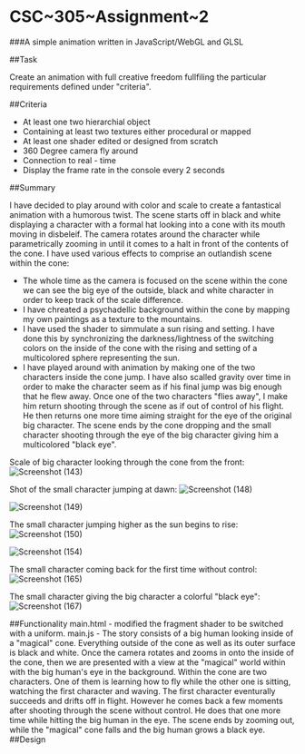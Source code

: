 # CSC~305~Assignment~2

###A simple animation written in JavaScript/WebGL and GLSL

##Task

Create an animation with full creative freedom fullfiling the particular requirements defined under "criteria".

##Criteria

- At least one two hierarchial object
- Containing at least two textures either procedural or mapped
- At least one shader edited or designed from scratch
- 360 Degree camera fly around
- Connection to real - time
- Display the frame rate in the console every 2 seconds

##Summary

I have decided to play around with color and scale to create a fantastical animation with a humorous twist. The scene starts off in black and white displaying a character with a formal hat looking into a cone with its mouth moving in disbeleif. The camera rotates around the character while parametrically zooming in until it comes to a halt in front of the contents of the cone. I have used various effects to comprise an outlandish scene within the cone:
- The whole time as the camera is focused on the scene within the cone we can see the big eye of the outside, black and white character in order to keep track of the scale difference. 
- I have chreated a psychadellic background within the cone by mapping my own paintings as a texture to the mountains.
- I have used the shader to simmulate a sun rising and setting. I have done this by synchronizing the darkness/lightness of the switching colors on the inside of the cone with the rising and setting of a multicolored sphere representing the sun.
- I have played around with animation by making one of the two characters inside the cone jump. I have also scalled gravity over time in order to make the character seem as if his final jump was big enough that he flew away. 
Once one of the two characters "flies away", I make him return shooting through the scene as if out of control of his flight. He then returns one more time aiming straight for the eye of the original big character. The scene ends by the cone dropping and the small character shooting through the eye of the big character giving him a multicolored "black eye".

Scale of big character looking through the cone from the front:
![Screenshot (143)](https://user-images.githubusercontent.com/77686772/213540076-fc071551-5232-4271-8660-ca955123af12.png)

Shot of the small character jumping at dawn:
![Screenshot (148)](https://user-images.githubusercontent.com/77686772/213540407-f31f2ae6-df73-4a65-bce6-e345f1ecd2f1.png)

![Screenshot (149)](https://user-images.githubusercontent.com/77686772/213540663-7b920163-586b-4ce7-9cf4-2c41b97182e5.png)

The small character jumping higher as the sun begins to rise:
![Screenshot (150)](https://user-images.githubusercontent.com/77686772/213540803-cf4169e2-49e4-4e81-824d-04c62e3906c5.png)

![Screenshot (154)](https://user-images.githubusercontent.com/77686772/213540855-6b5ed1f0-a69f-43f2-8400-f6043e2b77d8.png)

The small character coming back for the first time without control:
![Screenshot (165)](https://user-images.githubusercontent.com/77686772/213540983-bb8a9a14-97f3-4ace-ad7d-0f2ae0c8772c.png)

The small character giving the big character a colorful "black eye":
![Screenshot (167)](https://user-images.githubusercontent.com/77686772/213541202-b6282b1a-9141-46c7-8dff-6588919ae79c.png)



##Functionality
            main.html - modified the fragment shader to be switched with a uniform. 
            main.js   - The story consists of a big human looking inside of a "magical" cone. Everything outside
                        of the cone as well as its outer surface is black and white. Once the camera rotates and
                        zooms in onto the inside of the cone, then we are presented with a view at the "magical" 
                        world within with the big human's eye in the background. 
                        Within the cone are two characters. One of them is learning how to fly while the other one
                        is sitting, watching the first character and waving. The first character eventurally succeeds
                        and drifts off in flight. However he comes back a few moments after shooting through the scene
                        without control. He does that one more time while hitting the big human in the eye. The scene
                        ends by zooming out, while the "magical" cone falls and the big human grows a black eye.
##Design

